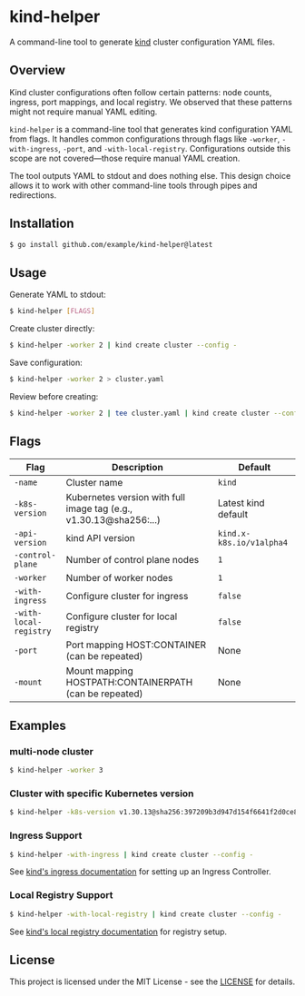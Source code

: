 # kind-helper

A command-line tool to generate [kind](https://github.com/kubernetes-sigs/kind) cluster configuration YAML files.

## Overview

Kind cluster configurations often follow certain patterns: node counts, ingress, port mappings, and local registry. We observed that these patterns might not require manual YAML editing.

`kind-helper` is a command-line tool that generates kind configuration YAML from flags. It handles common configurations through flags like `-worker`, `-with-ingress`, `-port`, and `-with-local-registry`. Configurations outside this scope are not covered—those require manual YAML creation.

The tool outputs YAML to stdout and does nothing else. This design choice allows it to work with other command-line tools through pipes and redirections.

## Installation

```bash
$ go install github.com/example/kind-helper@latest
```

## Usage

Generate YAML to stdout:

```bash
$ kind-helper [FLAGS]
```

Create cluster directly:

```bash
$ kind-helper -worker 2 | kind create cluster --config -
```

Save configuration:

```bash
$ kind-helper -worker 2 > cluster.yaml
```

Review before creating:

```bash
$ kind-helper -worker 2 | tee cluster.yaml | kind create cluster --config -
```

## Flags

| Flag                   | Description                                                        | Default                  |
|------------------------|--------------------------------------------------------------------|--------------------------|
| `-name`                | Cluster name                                                       | `kind`                   |
| `-k8s-version`         | Kubernetes version with full image tag (e.g., v1.30.13@sha256:...) | Latest kind default      |
| `-api-version`         | kind API version                                                   | `kind.x-k8s.io/v1alpha4` |
| `-control-plane`       | Number of control plane nodes                                      | `1`                      |
| `-worker`              | Number of worker nodes                                             | `1`                      |
| `-with-ingress`        | Configure cluster for ingress                                      | `false`                  |
| `-with-local-registry` | Configure cluster for local registry                               | `false`                  |
| `-port`                | Port mapping HOST:CONTAINER (can be repeated)                      | None                     |
| `-mount`               | Mount mapping HOSTPATH:CONTAINERPATH (can be repeated)             | None                     |

## Examples

### multi-node cluster

```bash
$ kind-helper -worker 3
```

### Cluster with specific Kubernetes version

```bash
$ kind-helper -k8s-version v1.30.13@sha256:397209b3d947d154f6641f2d0ce8d473732bd91c87d9575ade99049aa33cd648 -worker 2
```

### Ingress Support

```bash
$ kind-helper -with-ingress | kind create cluster --config -
```

See [kind's ingress documentation](https://kind.sigs.k8s.io/docs/user/ingress/) for setting up an Ingress Controller.

### Local Registry Support

```bash
$ kind-helper -with-local-registry | kind create cluster --config -
```

See [kind's local registry documentation](https://kind.sigs.k8s.io/docs/user/local-registry/) for registry setup.

## License

This project is licensed under the MIT License - see the [LICENSE](https://opensource.org/license/mit) for details.
